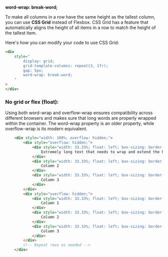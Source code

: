 **word-wrap: break-word;**

To make all columns in a row have the same height as the tallest column, you can use **CSS Grid** instead of Flexbox. CSS Grid has a feature that automatically aligns the height of all items in a row to match the height of the tallest item.

Here's how you can modify your code to use CSS Grid:

```html
<div
    style="
        display: grid;
        grid-template-columns: repeat(3, 1fr);
        gap: 5px;
        word-wrap: break-word;
    "
>
</div>
```
### No grid or flex (float):
Using both word-wrap and overflow-wrap ensures compatibility across different browsers and makes sure that long words are properly wrapped within the container. The word-wrap property is an older property, while overflow-wrap is its modern equivalent.
```html
    <div style="width: 100%; overflow: hidden;">
        <div style="overflow: hidden;">
            <div style="width: 33.33%; float: left; box-sizing: border-box; padding: 10px; background-color: lightblue; word-wrap: break-word; overflow-wrap: break-word;">
                Extremely long text that needs to wrap and extend the height of the div. Lorem ipsum dolor sit amet, consectetur adipiscing elit. Curabitur volutpat nisl vitae odio facilisis, id egestas ex dapibus. Nulla facilisi. 
            </div>
            <div style="width: 33.33%; float: left; box-sizing: border-box; padding: 10px; background-color: lightgreen;">
                Column 2
            </div>
            <div style="width: 33.33%; float: left; box-sizing: border-box; padding: 10px; background-color: lightcoral;">
                Column 3
            </div>
        </div>
        <div style="overflow: hidden;">
            <div style="width: 33.33%; float: left; box-sizing: border-box; padding: 10px; background-color: lightblue; word-wrap: break-word; overflow-wrap: break-word;">
                Column 1
            </div>
            <div style="width: 33.33%; float: left; box-sizing: border-box; padding: 10px; background-color: lightgreen;">
                Column 2
            </div>
            <div style="width: 33.33%; float: left; box-sizing: border-box; padding: 10px; background-color: lightcoral;">
                Column 3
            </div>
        </div>
        <!-- Repeat rows as needed -->
    </div>
```